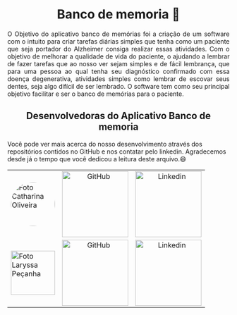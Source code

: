 <h1 align="center">Banco de memoria 🧠</h1>

<p align="justify">O Objetivo do aplicativo banco de memórias foi a criação de um software com o intuito para criar tarefas diárias simples que tenha como um
paciente que seja portador do Alzheimer consiga realizar essas atividades. Com o objetivo de
melhorar a qualidade de vida do paciente, o ajudando a lembrar de fazer tarefas que ao nosso
ver sejam simples e de fácil lembrança, que para uma pessoa ao qual tenha seu diagnóstico
confirmado com essa doença degenerativa, atividades simples como lembrar de escovar seus
dentes, seja algo difícil de ser lembrado. O software tem como seu principal objetivo facilitar e
ser o banco de memórias para o paciente. </p>

<h2 align="center">Desenvolvedoras do Aplicativo Banco de memoria</h2>
<p align="cemter">Você pode ver mais acerca do nosso desenvolvimento através dos repositórios contidos no GitHub e nos contatar pelo linkedin. Agradecemos desde já o tempo que você dedicou a leitura deste arquivo.😄</p>
<table width="50%" align="center">
        <td>
            <img src="https://media.licdn.com/dms/image/D5603AQEihOrUk0kagQ/profile-displayphoto-shrink_800_800/0/1692626909604?e=1698278400&v=beta&t=V7_BTqRI3GaZOJLqH4a9KDxJYoMYW7kseXOZeh8G1gs" alt="Foto Catharina Oliveira" height="100px" style="border-radius:50px">
        </td>
        <td align="center">
            <a href="https://github.com/catharoliveira">
                <img src="https://img.shields.io/badge/%20Catharina%20%20%20%20%20Oliveira%20%20-10?style=social&logo=github&logoColor=006A8A" width="150px;" alt="GitHub" target="_blank"/>
            </a>
        </td>
        <td align="center">
            <a href="https://www.linkedin.com/in/catharina-oliveira/" target="_blank" alt="Linkedin">
                <img src="https://img.shields.io/badge/%20Catharina%20%20%20%20%20%20Oliveira%20%20-0077B5?style=social&logo=linkedin&logoColor=00C6FF" width="150px;" alt="Linkedin" />
            </a>
        </td>
   <tr>
        <td>
            <img src="https://media.licdn.com/dms/image/D4D03AQHyGjAsdzF7nA/profile-displayphoto-shrink_800_800/0/1692629463677?e=1698278400&v=beta&t=ax1gNHKAgNXbuJon6ptQZfEpnQm4K5eoXt91Ur9Ql_k" alt="Foto Laryssa Peçanha" height="100px" style="border-radius:10px text-align: center;">
        </td>
        <td align="center">
            <a href="https://github.com/laryscampark">
                <img src="https://img.shields.io/badge/Laryssa%20%20%20%20Peçanha-10?style=social&logo=github&logoColor=006A8A" width="150px;" alt="GitHub" />
            </a>
        </td>
        <td align="center">
            <a href="https://www.linkedin.com/in/laryssape%C3%A7anha/" target="_blank" alt="Linkedin">
                <img src="https://img.shields.io/badge/Laryssa%20%20%20%20%20Peçanha-0077B5?style=social&logo=linkedin&logoColor=00C6FF" width="150px;" alt="Linkedin" />
            </a>
        </td>
    </tr>
    <tr>
</table>
